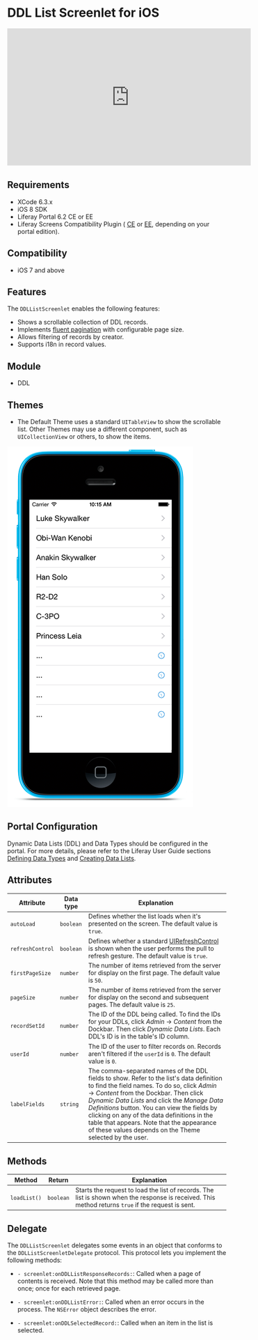# DDL List Screenlet for iOS [](id=ddllistscreenlet-for-ios)

<iframe width="560" height="315" src="https://www.youtube.com/embed/O28qAvrumqQ" frameborder="0" allowfullscreen></iframe>

## Requirements [](id=requirements)

- XCode 6.3.x
- iOS 8 SDK
- Liferay Portal 6.2 CE or EE
- Liferay Screens Compatibility Plugin (
  [CE](http://www.liferay.com/marketplace/-/mp/application/54365664) or 
  [EE](http://www.liferay.com/marketplace/-/mp/application/54369726), 
  depending on your portal edition). 

## Compatibility [](id=compatibility)

- iOS 7 and above

## Features [](id=features)

The `DDLListScreenlet` enables the following features:

- Shows a scrollable collection of DDL records.
- Implements [fluent pagination](http://www.iosnomad.com/blog/2014/4/21/fluent-pagination) 
  with configurable page size.
- Allows filtering of records by creator.
- Supports i18n in record values.

## Module [](id=module)

- DDL

## Themes [](id=themes)

- The Default Theme uses a standard `UITableView` to show the scrollable list. 
  Other Themes may use a different component, such as `UICollectionView` or 
  others, to show the items.

![The `DDLListScreenlet` using the Default (`default`) Theme.](../../images/screens-ios-ddllist.png)

## Portal Configuration [](id=portal-configuration)

Dynamic Data Lists (DDL) and Data Types should be configured in the portal. For
more details, please refer to the Liferay User Guide sections 
[Defining Data Types](/portal/-/knowledge_base/6-2/building-a-list-platform-in-liferay-and-defining-data-) 
and [Creating Data Lists](/portal/-/knowledge_base/6-2/creating-data-lists).

## Attributes [](id=attributes)

| Attribute | Data type | Explanation |
|-----------|-----------|-------------| 
| `autoLoad` | `boolean` | Defines whether the list loads when it's presented on the screen. The default value is `true`. |
| `refreshControl` | `boolean` | Defines whether a standard [UIRefreshControl](https://developer.apple.com/library/ios/documentation/UIKit/Reference/UIRefreshControl_class/) is shown when the user performs the pull to refresh gesture. The default value is `true`. |
| `firstPageSize` | `number` | The number of items retrieved from the server for display on the first page. The default value is `50`. |
| `pageSize` | `number` | The number of items retrieved from the server for display on the second and subsequent pages. The default value is `25`. |
| `recordSetId` | `number` | The ID of the DDL being called. To find the IDs for your DDLs, click *Admin* &rarr; *Content* from the Dockbar. Then click *Dynamic Data Lists*. Each DDL's ID is in the table's ID column. |
| `userId` | `number` | The ID of the user to filter records on. Records aren't filtered if the `userId` is `0`. The default value is `0`. |
| `labelFields` | `string` | The comma-separated names of the DDL fields to show. Refer to the list's data definition to find the field names. To do so, click *Admin* &rarr; *Content* from the Dockbar. Then click *Dynamic Data Lists* and click the *Manage Data Definitions* button. You can view the fields by clicking on any of the data definitions in the table that appears. Note that the appearance of these values depends on the Theme selected by the user. |

## Methods [](id=methods)

| Method | Return | Explanation |
|-----------|-----------|-------------| 
|  `loadList()` | `boolean` | Starts the request to load the list of records. The list is shown when the response is received. This method returns `true` if the request is sent. |

## Delegate [](id=delegate)

The `DDLListScreenlet` delegates some events in an object that conforms to the 
`DDLListScreenletDelegate` protocol. This protocol lets you implement the 
following methods:

- `- screenlet:onDDLListResponseRecords:`: Called when a page of contents is 
  received. Note that this method may be called more than once; once for each 
  retrieved page.

- `- screenlet:onDDLListError:`: Called when an error occurs in the process. The 
  `NSError` object describes the error.

- `- screenlet:onDDLSelectedRecord:`: Called when an item in the list is 
  selected.
